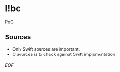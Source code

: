 # l!bc

PoC

## Sources

* Only Swift sources are important.
* C sources is to check against Swift implementation


###### EOF
